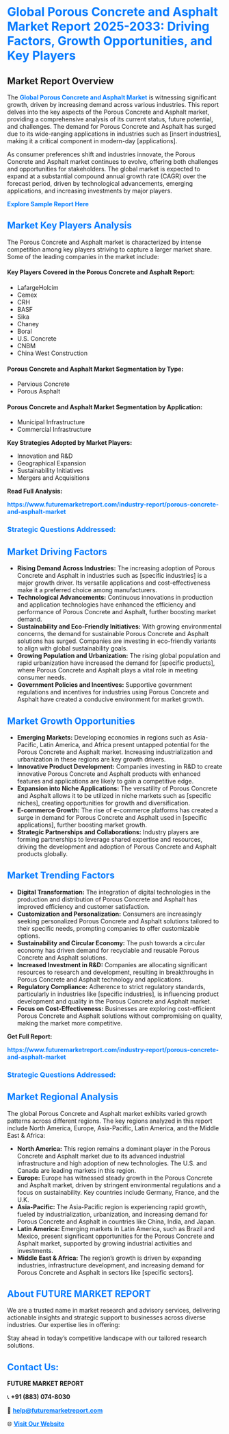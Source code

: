 <h1 style="color: #007BFF;">Global Porous Concrete and Asphalt Market Report 2025-2033: Driving Factors, Growth Opportunities, and Key Players</h1>

<section id="overview">
<h2>Market Report Overview</h2>
<p>The <a href="https://www.futuremarketreport.com/industry-report/porous-concrete-and-asphalt-market" style="color: #007BFF; text-decoration: none;"><strong>Global Porous Concrete and Asphalt Market</strong></a> is witnessing significant growth, driven by increasing demand across various industries. This report delves into the key aspects of the Porous Concrete and Asphalt market, providing a comprehensive analysis of its current status, future potential, and challenges. The demand for Porous Concrete and Asphalt has surged due to its wide-ranging applications in industries such as [insert industries], making it a critical component in modern-day [applications].</p>
<p>As consumer preferences shift and industries innovate, the Porous Concrete and Asphalt market continues to evolve, offering both challenges and opportunities for stakeholders. The global market is expected to expand at a substantial compound annual growth rate (CAGR) over the forecast period, driven by technological advancements, emerging applications, and increasing investments by major players.</p>
</section>

<section id="overview">
<p><a href="https://www.futuremarketreport.com/request-sample/reportId=60940" style="color: #007BFF; text-decoration: none;"><strong>Explore Sample Report Here</strong></a></p>
</section>

<section id="key-players">
<h2 style="color: #007BFF;">Market Key Players Analysis</h2>
<p>The Porous Concrete and Asphalt market is characterized by intense competition among key players striving to capture a larger market share. Some of the leading companies in the market include:</p>
<h4>Key Players Covered in the Porous Concrete and Asphalt Report:</h4>
<ul><li>LafargeHolcim</li><li>Cemex</li><li>CRH</li><li>BASF</li><li>Sika</li><li>Chaney</li><li>Boral</li><li>U.S. Concrete</li><li>CNBM</li><li>China West Construction</li></ul>
<h4>Porous Concrete and Asphalt Market Segmentation by Type:</h4>
<ul><li>Pervious Concrete</li><li>Porous Asphalt</li></ul>

<h4>Porous Concrete and Asphalt Market Segmentation by Application:</h4>
<ul><li>Municipal Infrastructure</li><li>Commercial Infrastructure</li></ul>
<p><strong>Key Strategies Adopted by Market Players:</strong></p>
<ul>
<li>Innovation and R&D</li>
<li>Geographical Expansion</li>
<li>Sustainability Initiatives</li>
<li>Mergers and Acquisitions</li>
</ul>
</section>

<section>
<p><strong>Read Full Analysis: </strong></p><a href="https://www.futuremarketreport.com/industry-report/porous-concrete-and-asphalt-market" style="color: #007BFF; text-decoration: none;"><strong>https://www.futuremarketreport.com/industry-report/porous-concrete-and-asphalt-market</strong></a>
<h3 style="color: #007BFF;">Strategic Questions Addressed:</h3>
</section>

<section id="driving-factors">
<h2 style="color: #007BFF;">Market Driving Factors</h2>
<ul>
<li><strong>Rising Demand Across Industries:</strong> The increasing adoption of Porous Concrete and Asphalt in industries such as [specific industries] is a major growth driver. Its versatile applications and cost-effectiveness make it a preferred choice among manufacturers.</li>
<li><strong>Technological Advancements:</strong> Continuous innovations in production and application technologies have enhanced the efficiency and performance of Porous Concrete and Asphalt, further boosting market demand.</li>
<li><strong>Sustainability and Eco-Friendly Initiatives:</strong> With growing environmental concerns, the demand for sustainable Porous Concrete and Asphalt solutions has surged. Companies are investing in eco-friendly variants to align with global sustainability goals.</li>
<li><strong>Growing Population and Urbanization:</strong> The rising global population and rapid urbanization have increased the demand for [specific products], where Porous Concrete and Asphalt plays a vital role in meeting consumer needs.</li>
<li><strong>Government Policies and Incentives:</strong> Supportive government regulations and incentives for industries using Porous Concrete and Asphalt have created a conducive environment for market growth.</li>
</ul>
</section>

<section id="growth-opportunities">
<h2 style="color: #007BFF;">Market Growth Opportunities</h2>
<ul>
<li><strong>Emerging Markets:</strong> Developing economies in regions such as Asia-Pacific, Latin America, and Africa present untapped potential for the Porous Concrete and Asphalt market. Increasing industrialization and urbanization in these regions are key growth drivers.</li>
<li><strong>Innovative Product Development:</strong> Companies investing in R&D to create innovative Porous Concrete and Asphalt products with enhanced features and applications are likely to gain a competitive edge.</li>
<li><strong>Expansion into Niche Applications:</strong> The versatility of Porous Concrete and Asphalt allows it to be utilized in niche markets such as [specific niches], creating opportunities for growth and diversification.</li>
<li><strong>E-commerce Growth:</strong> The rise of e-commerce platforms has created a surge in demand for Porous Concrete and Asphalt used in [specific applications], further boosting market growth.</li>
<li><strong>Strategic Partnerships and Collaborations:</strong> Industry players are forming partnerships to leverage shared expertise and resources, driving the development and adoption of Porous Concrete and Asphalt products globally.</li>
</ul>
</section>

<section id="trending-factors">
<h2 style="color: #007BFF;">Market Trending Factors</h2>
<ul>
<li><strong>Digital Transformation:</strong> The integration of digital technologies in the production and distribution of Porous Concrete and Asphalt has improved efficiency and customer satisfaction.</li>
<li><strong>Customization and Personalization:</strong> Consumers are increasingly seeking personalized Porous Concrete and Asphalt solutions tailored to their specific needs, prompting companies to offer customizable options.</li>
<li><strong>Sustainability and Circular Economy:</strong> The push towards a circular economy has driven demand for recyclable and reusable Porous Concrete and Asphalt solutions.</li>
<li><strong>Increased Investment in R&D:</strong> Companies are allocating significant resources to research and development, resulting in breakthroughs in Porous Concrete and Asphalt technology and applications.</li>
<li><strong>Regulatory Compliance:</strong> Adherence to strict regulatory standards, particularly in industries like [specific industries], is influencing product development and quality in the Porous Concrete and Asphalt market.</li>
<li><strong>Focus on Cost-Effectiveness:</strong> Businesses are exploring cost-efficient Porous Concrete and Asphalt solutions without compromising on quality, making the market more competitive.</li>
</ul>
</section>

<section>
<p><strong>Get Full Report: </strong></p><a href="https://www.futuremarketreport.com/industry-report/porous-concrete-and-asphalt-market" style="color: #007BFF; text-decoration: none;"><strong>https://www.futuremarketreport.com/industry-report/porous-concrete-and-asphalt-market</strong></a>
<h3 style="color: #007BFF;">Strategic Questions Addressed:</h3>
</section>


<section id="regional-analysis">
<h2 style="color: #007BFF;">Market Regional Analysis</h2>
<p>The global Porous Concrete and Asphalt market exhibits varied growth patterns across different regions. The key regions analyzed in this report include North America, Europe, Asia-Pacific, Latin America, and the Middle East & Africa:</p>
<ul>
<li><strong>North America:</strong> This region remains a dominant player in the Porous Concrete and Asphalt market due to its advanced industrial infrastructure and high adoption of new technologies. The U.S. and Canada are leading markets in this region.</li>
<li><strong>Europe:</strong> Europe has witnessed steady growth in the Porous Concrete and Asphalt market, driven by stringent environmental regulations and a focus on sustainability. Key countries include Germany, France, and the U.K.</li>
<li><strong>Asia-Pacific:</strong> The Asia-Pacific region is experiencing rapid growth, fueled by industrialization, urbanization, and increasing demand for Porous Concrete and Asphalt in countries like China, India, and Japan.</li>
<li><strong>Latin America:</strong> Emerging markets in Latin America, such as Brazil and Mexico, present significant opportunities for the Porous Concrete and Asphalt market, supported by growing industrial activities and investments.</li>
<li><strong>Middle East & Africa:</strong> The region’s growth is driven by expanding industries, infrastructure development, and increasing demand for Porous Concrete and Asphalt in sectors like [specific sectors].</li>
</ul>
</section>

<footer>
<h2 style="color: #007BFF;">About FUTURE MARKET REPORT</h2>
<p>We are a trusted name in market research and advisory services, delivering actionable insights and strategic support to businesses across diverse industries. Our expertise lies in offering:</p>

<p>Stay ahead in today’s competitive landscape with our tailored research solutions.</p>

<h2 style="color: #007BFF;">Contact Us:</h2>
<p><strong>FUTURE MARKET REPORT</strong></p>
<p>📞 <strong>+91 (883) 074-8030</strong></p>
<p>📧 <strong><a href="mailto:help@futuremarketreport.com" style="color: #007BFF;">help@futuremarketreport.com</a></strong></p>
<p>🌐 <strong><a href="https://www.futuremarketreport.com/" style="color: #007BFF;">Visit Our Website</a></strong></p>
</footer>